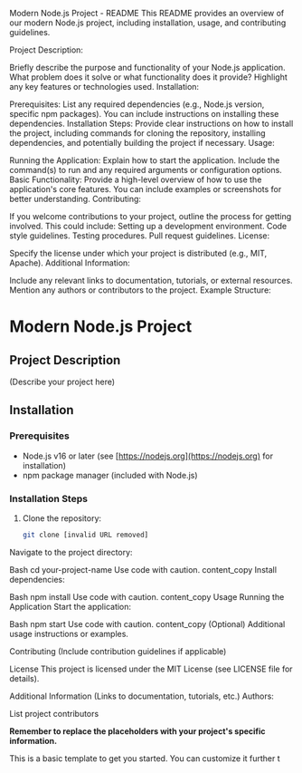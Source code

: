 Modern Node.js Project - README
This README provides an overview of our modern Node.js project, including installation, usage, and contributing guidelines.

Project Description:

Briefly describe the purpose and functionality of your Node.js application.
What problem does it solve or what functionality does it provide?
Highlight any key features or technologies used.
Installation:

Prerequisites:
List any required dependencies (e.g., Node.js version, specific npm packages). You can include instructions on installing these dependencies.
Installation Steps:
Provide clear instructions on how to install the project, including commands for cloning the repository, installing dependencies, and potentially building the project if necessary.
Usage:

Running the Application:
Explain how to start the application. Include the command(s) to run and any required arguments or configuration options.
Basic Functionality:
Provide a high-level overview of how to use the application's core features. You can include examples or screenshots for better understanding.
Contributing:

If you welcome contributions to your project, outline the process for getting involved. This could include:
Setting up a development environment.
Code style guidelines.
Testing procedures.
Pull request guidelines.
License:

Specify the license under which your project is distributed (e.g., MIT, Apache).
Additional Information:

Include any relevant links to documentation, tutorials, or external resources.
Mention any authors or contributors to the project.
Example Structure:

# Modern Node.js Project

## Project Description

(Describe your project here)

## Installation

### Prerequisites

* Node.js v16 or later (see [https://nodejs.org](https://nodejs.org) for installation)
* npm package manager (included with Node.js)

### Installation Steps

1. Clone the repository:

   ```bash
   git clone [invalid URL removed]
Navigate to the project directory:

Bash
cd your-project-name
Use code with caution.
content_copy
Install dependencies:

Bash
npm install
Use code with caution.
content_copy
Usage
Running the Application
Start the application:

Bash
npm start
Use code with caution.
content_copy
(Optional) Additional usage instructions or examples.

Contributing
(Include contribution guidelines if applicable)

License
This project is licensed under the MIT License (see LICENSE file for details).

Additional Information
(Links to documentation, tutorials, etc.)
Authors:

List project contributors

**Remember to replace the placeholders with your project's specific information.**  

This is a basic template to get you started. You can customize it further t
